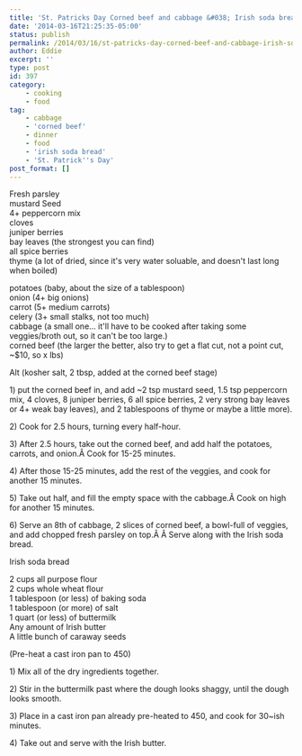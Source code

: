```yaml
---
title: 'St. Patricks Day Corned beef and cabbage &#038; Irish soda bread'
date: '2014-03-16T21:25:35-05:00'
status: publish
permalink: /2014/03/16/st-patricks-day-corned-beef-and-cabbage-irish-soda-bread
author: Eddie
excerpt: ''
type: post
id: 397
category:
    - cooking
    - food
tag:
    - cabbage
    - 'corned beef'
    - dinner
    - food
    - 'irish soda bread'
    - 'St. Patrick''s Day'
post_format: []
---
```

Fresh parsley  
mustard Seed  
4+ peppercorn mix  
cloves  
juniper berries  
bay leaves (the strongest you can find)  
all spice berries  
thyme (a lot of dried, since it's very water soluable, and doesn't last long when boiled)

potatoes (baby, about the size of a tablespoon)  
onion (4+ big onions)  
carrot (5+ medium carrots)  
celery (3+ small stalks, not too much)  
cabbage (a small one... it'll have to be cooked after taking some veggies/broth out, so it can't be too large.)  
corned beef (the larger the better, also try to get a flat cut, not a point cut, ~$10, so x lbs)

Alt (kosher salt, 2 tbsp, added at the corned beef stage)

1\) put the corned beef in, and add ~2 tsp mustard seed, 1.5 tsp peppercorn mix, 4 cloves, 8 juniper berries, 6 all spice berries, 2 very strong bay leaves or 4+ weak bay leaves), and 2 tablespoons of thyme or maybe a little more).

2\) Cook for 2.5 hours, turning every half-hour.

3\) After 2.5 hours, take out the corned beef, and add half the potatoes, carrots, and onion.Â Cook for 15-25 minutes.

4\) After those 15-25 minutes, add the rest of the veggies, and cook for another 15 minutes.

5\) Take out half, and fill the empty space with the cabbage.Â Cook on high for another 15 minutes.

6\) Serve an 8th of cabbage, 2 slices of corned beef, a bowl-full of veggies, and add chopped fresh parsley on top.Â Â Serve along with the Irish soda bread.

Irish soda bread

2 cups all purpose flour  
2 cups whole wheat flour  
1 tablespoon (or less) of baking soda  
1 tablespoon (or more) of salt  
1 quart (or less) of buttermilk  
Any amount of Irish butter  
A little bunch of caraway seeds

(Pre-heat a cast iron pan to 450)

1\) Mix all of the dry ingredients together.

2\) Stir in the buttermilk past where the dough looks shaggy, until the dough looks smooth.

3\) Place in a cast iron pan already pre-heated to 450, and cook for 30~ish minutes.

4\) Take out and serve with the Irish butter.